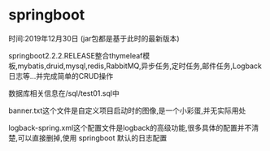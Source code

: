 # springboot



时间:2019年12月30日	(jar包都是基于此时的最新版本)

springboot2.2.2.RELEASE整合thymeleaf模板,mybatis,druid,mysql,redis,RabbitMQ,异步任务,定时任务,邮件任务,Logback日志等...并完成简单的CRUD操作

数据库相关信息在/sql/test01.sql中

banner.txt这个文件是自定义项目启动时的图像,是一个小彩蛋,并无实际用处

logback-spring.xml这个配置文件是logback的高级功能,很多具体的配置并不清楚,可以直接删掉,使用 springboot 默认的日志配置